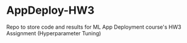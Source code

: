 # AppDeploy-HW3
Repo to store code and results for ML App Deployment course's HW3 Assignment (Hyperparameter Tuning)
